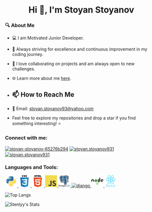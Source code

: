 
<h1 align="center">Hi 👋, I'm Stoyan Stoyanov</h1>
<h3 align="left">🔍 About Me</h3>

- 💻 I am Motivated Junior Developer.
- 🎯 Always striving for excellence and continuous improvement in my coding journey.
- 🤝 I love collaborating on projects and am always open to new challenges.
- 🌐 Learn more about me <a href='https://stoyan-stoyanov.000webhostapp.com/index.html'>here</a>.

- ## 📫 How to Reach Me
- 📧 Email: [stoyan.stoyanov93@yahoo.com](mailto:stoyan.stoyanov93@yahoo.com)
- Feel free to explore my repositories and drop a star if you find something interesting! ⭐

<h3 align="left">Connect with me:</h3>
<p align="left">
<a href="https://linkedin.com/in/stoyan-stoyanov-65276b294" target="blank"><img align="center" src="https://raw.githubusercontent.com/rahuldkjain/github-profile-readme-generator/master/src/images/icons/Social/linked-in-alt.svg" alt="stoyan-stoyanov-65276b294" height="30" width="40" /></a>
<a href="https://fb.com/stoyan.stoyanov931" target="blank"><img align="center" src="https://raw.githubusercontent.com/rahuldkjain/github-profile-readme-generator/master/src/images/icons/Social/facebook.svg" alt="stoyan.stoyanov931" height="30" width="40" /></a>
<a href="https://instagram.com/stoyan.stoyanov931" target="blank"><img align="center" src="https://raw.githubusercontent.com/rahuldkjain/github-profile-readme-generator/master/src/images/icons/Social/instagram.svg" alt="stoyan.stoyanov931" height="30" width="40" /></a></a>
</p>

<h3 align="left">Languages and Tools:</h3>
<a href="https://www.python.org" target="_blank" rel="noreferrer"> <img src="https://raw.githubusercontent.com/devicons/devicon/master/icons/python/python-original.svg" alt="python" width="40" height="40"/> </a>
<a href="https://www.w3schools.com/css/" target="_blank" rel="noreferrer"> <img src="https://raw.githubusercontent.com/devicons/devicon/master/icons/css3/css3-original-wordmark.svg" alt="css3" width="40" height="40"/> </a>  <a href="https://www.w3.org/html/" target="_blank" rel="noreferrer"> <img src="https://raw.githubusercontent.com/devicons/devicon/master/icons/html5/html5-original-wordmark.svg" alt="html5" width="40" height="40"/> </a> <a href="https://developer.mozilla.org/en-US/docs/Web/JavaScript" target="_blank" rel="noreferrer"> <img src="https://raw.githubusercontent.com/devicons/devicon/master/icons/javascript/javascript-original.svg" alt="javascript" width="40" height="40"/> </a> <a href="https://www.postgresql.org" target="_blank" rel="noreferrer"> <img src="https://raw.githubusercontent.com/devicons/devicon/master/icons/postgresql/postgresql-original-wordmark.svg" alt="postgresql" width="40" height="40"/> </a> <a href="https://www.djangoproject.com/" target="_blank" rel="noreferrer"> <img src="https://cdn.worldvectorlogo.com/logos/django.svg" alt="django" width="40" height="40"/> </a>
<a href="https://nodejs.org" target="_blank" rel="noreferrer"> <img src="https://raw.githubusercontent.com/devicons/devicon/master/icons/nodejs/nodejs-original-wordmark.svg" alt="nodejs" width="40" height="40"/> </a>
<a href="https://reactjs.org/" target="_blank" rel="noreferrer"> <img src="https://raw.githubusercontent.com/devicons/devicon/master/icons/react/react-original-wordmark.svg" alt="react" width="40" height="40"/> </a>
</p>

![Top Langs](https://github-readme-stats.vercel.app/api/top-langs/?username=StoyanStoyanov1&layout=compact&theme=radical&hide_border=true)

![Stenlyy's Stats](https://github-readme-stats.vercel.app/api?username=StoyanStoyanov1&theme=radical&show_icons=true&hide_border=true&count_private=false)





